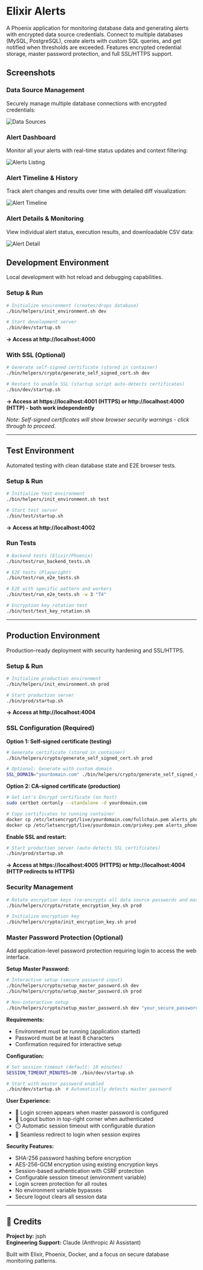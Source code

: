 # Elixir Alerts

A Phoenix application for monitoring database data and generating alerts with encrypted data source credentials. Connect to multiple databases (MySQL, PostgreSQL), create alerts with custom SQL queries, and get notified when thresholds are exceeded. Features encrypted credential storage, master password protection, and full SSL/HTTPS support.

## Screenshots

### Data Source Management
Securely manage multiple database connections with encrypted credentials:

![Data Sources](screenshots/data-sources.png)

### Alert Dashboard
Monitor all your alerts with real-time status updates and context filtering:

![Alerts Listing](screenshots/alerts-listing.png)

### Alert Timeline & History
Track alert changes and results over time with detailed diff visualization:

![Alert Timeline](screenshots/alert-diff-story.png)

### Alert Details & Monitoring
View individual alert status, execution results, and downloadable CSV data:

![Alert Detail](screenshots/alert-detail.png)

## Development Environment

Local development with hot reload and debugging capabilities.

### Setup & Run
```bash
# Initialize environment (creates/drops database)
./bin/helpers/init_environment.sh dev

# Start development server
./bin/dev/startup.sh
```
**→ Access at http://localhost:4000**

### With SSL (Optional)
```bash
# Generate self-signed certificate (stored in container)
./bin/helpers/crypto/generate_self_signed_cert.sh dev

# Restart to enable SSL (startup script auto-detects certificates)
./bin/dev/startup.sh
```
**→ Access at https://localhost:4001 (HTTPS) or http://localhost:4000 (HTTP) - both work independently**

*Note: Self-signed certificates will show browser security warnings - click through to proceed.*

---

## Test Environment

Automated testing with clean database state and E2E browser tests.

### Setup & Run
```bash
# Initialize test environment
./bin/helpers/init_environment.sh test

# Start test server
./bin/test/startup.sh
```
**→ Access at http://localhost:4002**

### Run Tests
```bash
# Backend tests (Elixir/Phoenix)
./bin/test/run_backend_tests.sh

# E2E tests (Playwright)
./bin/test/run_e2e_tests.sh

# E2E with specific pattern and workers
./bin/test/run_e2e_tests.sh -w 3 "T4"

# Encryption key rotation test
./bin/test/test_key_rotation.sh
```

---

## Production Environment

Production-ready deployment with security hardening and SSL/HTTPS.

### Setup & Run
```bash
# Initialize production environment
./bin/helpers/init_environment.sh prod

# Start production server
./bin/prod/startup.sh
```
**→ Access at http://localhost:4004**

### SSL Configuration (Required)

**Option 1: Self-signed certificate (testing)**
```bash
# Generate certificate (stored in container)
./bin/helpers/crypto/generate_self_signed_cert.sh prod

# Optional: Generate with custom domain
SSL_DOMAIN="yourdomain.com" ./bin/helpers/crypto/generate_self_signed_cert.sh prod
```

**Option 2: CA-signed certificate (production)**
```bash
# Get Let's Encrypt certificate (on host)
sudo certbot certonly --standalone -d yourdomain.com

# Copy certificates to running container
docker cp /etc/letsencrypt/live/yourdomain.com/fullchain.pem alerts_phoenix_prod:/app/priv/ssl/prod/cert.pem
docker cp /etc/letsencrypt/live/yourdomain.com/privkey.pem alerts_phoenix_prod:/app/priv/ssl/prod/key.pem
```

**Enable SSL and restart:**
```bash
# Start production server (auto-detects SSL certificates)
./bin/prod/startup.sh
```
**→ Access at https://localhost:4005 (HTTPS) or http://localhost:4004 (HTTP redirects to HTTPS)**

### Security Management
```bash
# Rotate encryption keys (re-encrypts all data source passwords and master password)
./bin/helpers/crypto/rotate_encryption_key.sh prod

# Initialize encryption key
./bin/helpers/crypto/init_encryption_key.sh prod
```

### Master Password Protection (Optional)

Add application-level password protection requiring login to access the web interface.

**Setup Master Password:**
```bash
# Interactive setup (secure password input)
./bin/helpers/crypto/setup_master_password.sh dev
./bin/helpers/crypto/setup_master_password.sh prod

# Non-interactive setup
./bin/helpers/crypto/setup_master_password.sh dev "your_secure_password"
```

**Requirements:**
- Environment must be running (application started)
- Password must be at least 8 characters
- Confirmation required for interactive setup

**Configuration:**
```bash
# Set session timeout (default: 10 minutes)
SESSION_TIMEOUT_MINUTES=30 ./bin/dev/startup.sh

# Start with master password enabled
./bin/dev/startup.sh  # Automatically detects master password
```

**User Experience:**
- 🔐 Login screen appears when master password is configured
- 🚪 Logout button in top-right corner when authenticated
- ⏱️ Automatic session timeout with configurable duration
- 🔄 Seamless redirect to login when session expires

**Security Features:**
- SHA-256 password hashing before encryption
- AES-256-GCM encryption using existing encryption keys
- Session-based authentication with CSRF protection
- Configurable session timeout (environment variable)
- Login screen protection for all routes
- No environment variable bypasses
- Secure logout clears all session data

---

## 👥 Credits

**Project by:** jsph  
**Engineering Support:** Claude (Anthropic AI Assistant)

Built with Elixir, Phoenix, Docker, and a focus on secure database monitoring patterns.

